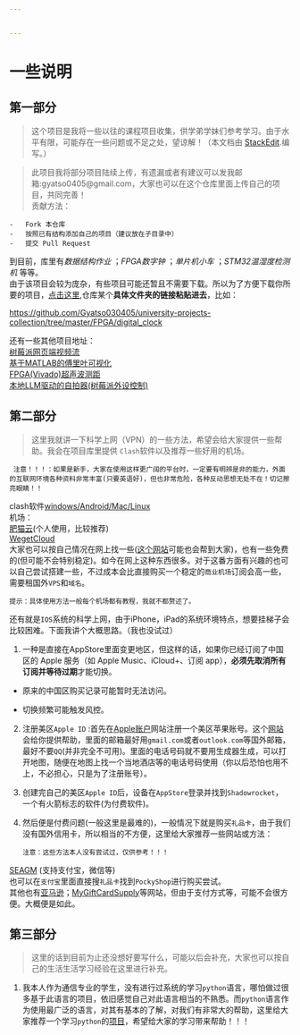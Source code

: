 ```yaml
---


---
```


<h1 id="一些说明">一些说明</h1>
<h2 id="第一部分">第一部分</h2>
<blockquote>
<p>这个项目是我将一些以往的课程项目收集，供学弟学妹们参考学习。由于水平有限，可能存在一些问题或不足之处，望谅解！（本文档由 <a href="https://stackedit.io/">StackEdit</a>.编写。）</p>
</blockquote>
<blockquote>
<p>此项目我将部分项目陆续上传，有遗漏或者有建议可以发我邮箱:gyatso0405@gmail.com，大家也可以在这个仓库里面上传自己的项目，共同完善！<br>
贡献方法：</p>
</blockquote>
<pre><code>-   Fork 本仓库
-   按照已有结构添加自己的项目（建议放在子目录中）
-   提交 Pull Request
</code></pre>
<p>到目前，库里有<em>数据结构作业</em> ；<em>FPGA数字钟</em>  ；<em>单片机小车</em> ；<em>STM32温湿度检测机</em> 等等。<br>
由于该项目会较为庞杂，有些项目可能还暂且不需要下载。所以为了方便下载你所要的项目，<a href="https://minhaskamal.github.io/DownGit/#/home">点击这里</a>,仓库某个<strong>具体文件夹的链接粘贴进去</strong>，比如：</p>
<p><a href="https://github.com/Gyatso030405/university-projects-collection/tree/master/FPGA/digital_clock">https://github.com/Gyatso030405/university-projects-collection/tree/master/FPGA/digital_clock</a></p>
<p>还有一些其他项目地址：<br>
<a href="https://github.com/Gyatso030405/flash_streaming_video_raspi/tree/master">树莓派网页端视频流</a><br>
<a href="https://github.com/Gyatso030405/Visual-Fourier">基于MATLAB的傅里叶可视化</a><br>
<a href="https://github.com/Gyatso030405/ultrasound_meter_code/tree/master">FPGA(Vivado)超声波测距</a><br>
<a href="https://github.com/Gyatso030405/raspi-LLM">本地LLM驱动的自拍器(树莓派外设控制)</a></p>
<h2 id="第二部分">第二部分</h2>
<blockquote>
<p>这里我就讲一下科学上网（VPN）的一些方法，希望会给大家提供一些帮助。我会在项目库里提供 <code>Clash</code>软件以及推荐一些好用的机场。</p>
</blockquote>
<pre><code> 注意！！！：如果是新手，大家在使用这样更广阔的平台时，一定要有明辨是非的能力，外面的互联网环境各种资料非常丰富(只要英语好)，但也非常危险，各种反动思想无处不在！切记擦亮眼睛！！
</code></pre>
<p>clash软件<a href="">windows/Android/Mac/Linux</a><br>
机场：<br>
<a href="%5B%E8%82%A5%E7%8C%AB%E4%BA%91%E6%9C%BA%E5%9C%BA-%E5%A4%A7%E5%B8%A6%E5%AE%BD%E4%B8%8D%E9%99%90%E9%80%9F%E4%B8%93%E7%BA%BF%E6%9C%BA%E5%9C%BA%5D(https://fccc02.fatcatcloud.me/#/stage/dashboard)">肥猫云</a>(个人使用，比较推荐)<br>
<a href="https://3jkkvi9afjjln2yjwnbc.wgetcloud.org/">WegetCloud</a><br>
大家也可以按自己情况在网上找一些(<a href="https://clashcn.com/">这个网站</a>可能也会帮到大家)，也有一些免费的(但可能不会特别稳定)。如今在网上这种东西很多。对于这番方面有兴趣的也可以自己尝试搭建一些，不过成本会比直接购买一个稳定的<code>商业机场</code>订阅会高一些，需要租国外<code>VPS</code>和<code>域名</code>。</p>
<pre><code>提示：具体使用方法一般每个机场都有教程，我就不都赘述了。
</code></pre>
<p>还有就是<code>IOS</code>系统的科学上网，由于iPhone，iPad的系统环境特点，想要挂梯子会比较困难。下面我讲个大概思路。（我也没试过）</p>
<ol>
<li>一种是直接在AppStore里面变更地区，但这样的话，如果你已经订阅了中国区的 Apple 服务（如 Apple Music、iCloud+、订阅 app），<strong>必须先取消所有订阅并等待过期</strong>才能切换。</li>
</ol>
<ul>
<li>
<p>原来的中国区购买记录可能暂时无法访问。</p>
</li>
<li>
<p>切换频繁可能触发风控。</p>
</li>
</ul>
<ol start="2">
<li>
<p>注册美区<code>Apple ID</code> :首先在<a href="https://account.apple.com/">Apple账户</a>网站注册一个美区苹果账号。这个<a href="https://naiyous.com/7829.html">网站</a>会给你提供帮助，里面的邮箱最好用<code>gmail.com</code>或者<code>outlook.com</code>等国外邮箱，最好不要<code>QQ</code>(并非完全不可用)。里面的电话号码就不要用生成器生成，可以打开地图，随便在地图上找一个当地酒店等的电话号码使用（你以后恐怕也用不上，不必担心，只是为了注册账号）。</p>
</li>
<li>
<p>创建完自己的美区<code>Apple ID</code>后，设备在<code>AppStore</code>登录并找到<code>Shadowrocket</code>，一个有火箭标志的软件(为付费软件)。</p>
</li>
<li>
<p>然后便是付费问题(一般这里是最难的)，一般情况下就是购买<code>礼品卡</code>，由于我们没有国外信用卡，所以相当的不方便，这里给大家推荐一些网站或方法：</p>
<pre><code>注意：这些方法本人没有尝试过，仅供参考！！！
</code></pre>
</li>
</ol>
<p><a href="https://www.seagm.com/zh-cn">SEAGM</a>   (支持支付宝，微信等)<br>
也可以在<code>支付宝</code>里面直接搜<code>礼品卡</code>找到<code>PockyShop</code>进行购买尝试。<br>
其他也有<a href="https://www.amazon.com/">亚马逊</a>；<a href="https://www.mygiftcardsupply.com/">MyGiftCardSupply</a>等网站，但由于支付方式等，可能不会很方便。大概便是如此。</p>
<h2 id="第三部分">第三部分</h2>
<blockquote>
<p>这里的话到目前为止还没想好要写什么，可能以后会补充，大家也可以按自己的生活生活学习经验在这里进行补充。</p>
</blockquote>
<ol>
<li>我本人作为通信专业的学生，没有进行过系统的学习<code>python</code>语言，哪怕做过很多基于此语言的项目，依旧感觉自己对此语言相当的不熟悉。而<code>python</code>语言作为使用最广泛的语言，对其有基本的了解，对我们有非常大的帮助，这里给大家推荐一个学习<code>python</code>的<a href="https://github.com/jackfrued/Python-100-Days">项目</a>，希望给大家的学习带来帮助！！！</li>
</ol>

